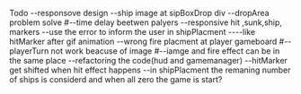 Todo
--responsove design
--ship image at sipBoxDrop div
--dropArea problem solve
#--time delay beetwen palyers
--responsive hit ,sunk,ship, markers
--use the error to inform the user in shipPlacment
----like hitMarker after gif animation
--wrong fire placment at player gameboard
#--playerTurn not work beacuse of image
#--iamge and fire effect can be in the same place
--refactoring the code(hud and gamemanager)
--hitMarker get shifted when hit effect happens
--in shipPlacment the remaning number of ships is considerd and when all zero the game is start?
